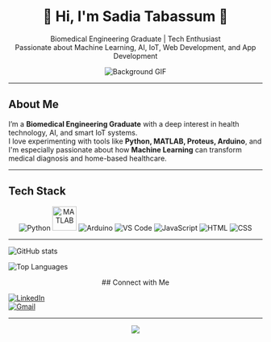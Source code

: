 <h1 align="center">🌟 Hi, I'm Sadia Tabassum 🌟</h1>

<p align="center">
   Biomedical Engineering Graduate | Tech Enthusiast <br>
   Passionate about Machine Learning, AI, IoT, Web Development, and App Development
</p>

<p align="center">
  <img src="https://github.com/SadiaPikachu/SadiaPikachu/blob/5e29915dc530a7c055e57ebbcb7b95b308085208/PIKA%20PIKA.gif?raw=true" alt="Background GIF"/>
</p>

---
<p align="center">

   ## About Me
</p>

I’m a **Biomedical Engineering Graduate** with a deep interest in health technology, AI, and smart IoT systems.  
I love experimenting with tools like **Python, MATLAB, Proteus, Arduino**, and I'm especially passionate about how **Machine Learning** can transform medical diagnosis and home-based healthcare.

---
<p align="center">
   
## Tech Stack
</p>
<p align="center">
  <img src="https://img.icons8.com/color/48/python--v1.png" alt="Python"/>
  <img src="https://upload.wikimedia.org/wikipedia/commons/2/21/Matlab_Logo.png" alt="MATLAB" width="48"/>
  <img src="https://img.icons8.com/color/48/arduino.png" alt="Arduino"/>
  <img src="https://img.icons8.com/color/48/visual-studio-code-2019.png" alt="VS Code"/>
  <img src="https://img.icons8.com/color/48/javascript.png" alt="JavaScript"/>
  <img src="https://img.icons8.com/color/48/html-5.png" alt="HTML"/>
  <img src="https://img.icons8.com/color/48/css3.png" alt="CSS"/>
</p>

---
![GitHub stats](https://github-readme-stats.vercel.app/api?username=SadiaPikachu&show_icons=true&theme=tokyonight)

![Top Languages](https://github-readme-stats.vercel.app/api/top-langs/?username=SadiaPikachu&layout=compact&theme=tokyonight)
<p align="center">
## Connect with Me
</p>

[![LinkedIn](https://img.shields.io/badge/LinkedIn-Connect-blue?style=flat-square&logo=linkedin)](https://www.linkedin.com/in/sadia-tabassum-310916369)  
[![Gmail](https://img.shields.io/badge/Email-sadiakrypton2001@gmail.com-red?style=flat-square&logo=gmail&logoColor=white)](mailto:sadiakrypton2001@gmail.com)

---

<p align="center">
  <img src="https://readme-typing-svg.demolab.com?font=Fira+Code&weight=500&pause=1000&color=F74780&center=true&vCenter=true&width=435&lines=Welcome+to+my+GitHub!" />
</p> 
